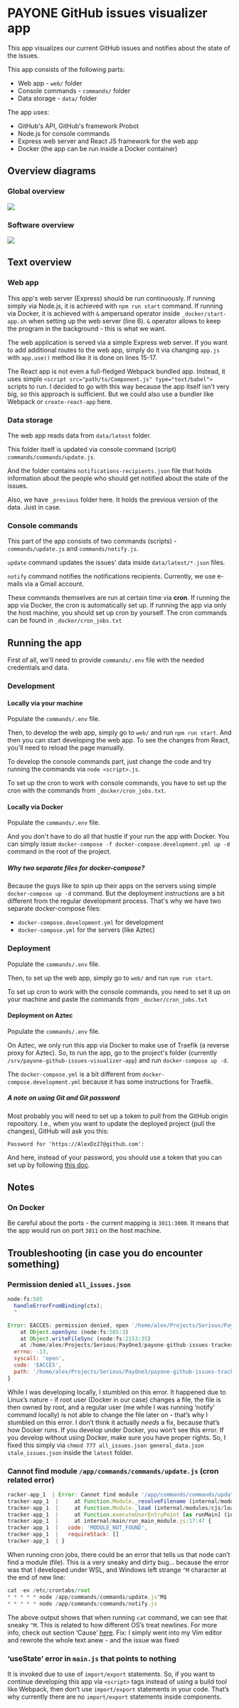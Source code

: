 # PAYONE GitHub issues visualizer app
This app visualizes our current GitHub issues
and notifies about the state of the issues.

This app consists of the following parts:
  - Web app - `web/` folder
  - Console commands - `commands/` folder
  - Data storage - `data/` folder

The app uses:
  - GitHub's API, GitHub's framework Probot
  - Node.js for console commands
  - Express web server and React JS framework for the web app
  - Docker (the app can be run inside a Docker container)

## Overview diagrams
### Global overview
![](_docs/global-overview.png)
### Software overview
![](_docs/software-overview.png)

## Text overview
### Web app
This app's web server (Express) should be run continuously. If running 
simply via Node.js, it is achieved with `npm run start` command.
If running via Docker, it is achieved with `&` ampersand operator inside
`_docker/start-app.sh` when setting up the web server (line 6). `&` operator allows to 
keep the program in the background - this is what we want.

The web application is served via a simple Express web server. If you want
to add additional routes to the web app, simply do it via changing `app.js`
with `app.use()` method like it is done on lines 15-17.

The React app is not even a full-fledged Webpack bundled app. Instead, it uses
simple `<script src="path/to/Component.js" type="text/babel">` scripts to run.
I decided to go with this way because the app itself isn't very big, so this approach
is sufficient. But we could also use a bundler like Webpack or `create-react-app` here.

### Data storage
The web app reads data from `data/latest` folder.

This folder itself is updated via console command (script) `commands/commands/update.js`.

And the folder contains `notifications-recipients.json` file that holds
information about the people who should get notified about the state of 
the issues.

Also, we have `_previous` folder here. It holds the previous version of the data.
Just in case.

### Console commands
This part of the app consists of two commands (scripts) - `commands/update.js` and `commands/notify.js`.

`update` command updates the issues' data inside `data/latest/*.json` files.

`notify` command notifies the notifications recipients. Currently, we use e-mails via a 
Gmail account.

These commands themselves are run at certain time via **cron**. If running the app via Docker,
the cron is automatically set up. If running the app via only the host machine, you should 
set up cron by yourself. The cron commands can be found in `_docker/cron_jobs.txt`

## Running the app
First of all, we'll need to provide `commands/.env` file with the needed credentials
and data.

### Development
#### Locally via your machine
Populate the `commands/.env` file.

Then, to develop the web app, simply go to `web/` and run `npm run start`.
And then you can start developing the web app. To see the changes from React,
you'll need to reload the page manually.

To develop the console commands part, just change the code and try running the commands
via `node <script>.js`.

To set up the cron to work with console commands, you have to set up the cron with the
commands from `_docker/cron_jobs.txt`.

#### Locally via Docker
Populate the `commands/.env` file.

And you don't have to do all that hustle if your run the app with Docker. You can simply
issue `docker-compose -f docker-compose.development.yml up -d` command in the root of the project.

##### Why two separate files for docker-compose?
Because the guys like to spin up their apps on the servers
using simple `docker-compose up -d` command. But the deployment instructions are a bit different from
the regular development process. That's why we have two separate docker-compose files:
  - `docker-compose.development.yml` for development
  - `docker-compose.yml` for the servers (like Aztec)

### Deployment
Populate the `commands/.env` file.

Then, to set up the web app, simply go to `web/` and run `npm run start`.

To set up cron to work with the console commands, you need to set it up on your machine
and paste the commands from `_docker/cron_jobs.txt`
 
#### Deployment on Aztec
Populate the `commands/.env` file.

On Aztec, we only run this app via Docker to make use of Traefik (a reverse proxy for Aztec).
So, to run the app, go to the project's folder (currently `/srv/payone-github-issues-visualizer-app`)
and run `docker-compose up -d`.

The `docker-compose.yml` is a bit different from `docker-compose.development.yml` because it has
some instructions for Traefik.

##### A note on using Git and Git password
Most probably you will need to set up a token to pull from the GitHub origin
repository. I.e., when you want to update the deployed project (pull the changes),
GitHub will ask you this:
```
Password for 'https://AlexDz27@github.com': 
```
And here, instead of your password, you should use a token that you can set up
by following [this doc](https://docs.github.com/en/authentication/keeping-your-account-and-data-secure/creating-a-personal-access-token).

## Notes
### On Docker
Be careful about the ports - the current mapping is
`3011:3000`. It means that the app would run on port `3011` on the
host machine.

## Troubleshooting (in case you do encounter something)
### Permission denied `all_issues.json`
```js
node:fs:585
  handleErrorFromBinding(ctx);
  ^

Error: EACCES: permission denied, open '/home/alex/Projects/Serious/PayOne3/payone-github-issues-tracker-app/commands/commands/../../data/latest/all_issues.json'
    at Object.openSync (node:fs:585:3)
    at Object.writeFileSync (node:fs:2153:35)
    at /home/alex/Projects/Serious/PayOne3/payone-github-issues-tracker-app/commands/commands/notify.js:83:6 {
  errno: -13,
  syscall: 'open',
  code: 'EACCES',
  path: '/home/alex/Projects/Serious/PayOne3/payone-github-issues-tracker-app/commands/commands/../../data/latest/all_issues.json'
}
```
While I was developing locally, I stumbled on this error. It happened due to Linux’s nature - if root user (Docker in our case) changes a file, the file is then owned by root, and a regular user
(me while I was running ‘notify’ command locally) is not able to change the file later on - that’s why I stumbled on this error.
I don’t think it actually *needs* a fix, because that’s how Docker runs. If you develop under Docker, you won’t see this error. If you develop without using Docker, make sure you have proper rights. So, I fixed this simply via `chmod 777 all_issues.json general_data.json stale_issues.json` inside the `latest` folder.

### Cannot find module `/app/commands/commands/update.js` (cron related error)

```js
racker-app_1  | Error: Cannot find module '/app/commands/commands/update.js
tracker-app_1  |     at Function.Module._resolveFilename (internal/modules/cjs/loader.js:815:15)
tracker-app_1  |     at Function.Module._load (internal/modules/cjs/loader.js:667:27)
tracker-app_1  |     at Function.executeUserEntryPoint [as runMain] (internal/modules/run_main.js:60:12)
tracker-app_1  |     at internal/main/run_main_module.js:17:47 {
tracker-app_1  |   code: 'MODULE_NOT_FOUND',
tracker-app_1  |   requireStack: []
tracker-app_1  | }
```

When running cron jobs, there could be an error that tells us that node can’t find a module (file). This is a very sneaky and dirty bug... because the error was that I developed under WSL, and Windows left
strange `^M` character at the end of new line:

```js
cat -ev /etc/crontabs/root
* * * * * node /app/commands/commands/update.js^M$
* * * * * node /app/commands/commands/notify.js
```

The above output shows that when running `cat` command, we can see that sneaky `^M`. This is related to how different OS’s treat newlines. For more info, check out section ‘Cause’  [here](https://support.microfocus.com/kb/doc.php?id=7014821).
Fix: I simply went into my Vim editor and rewrote the whole text anew - and the issue was fixed

### ‘useState’ error in `main.js` that points to nothing

It is invoked due to use of `import/export` statements. So, if you want to continue developing this app via `<script>` tags instead of using a build tool like Webpack, then don’t use `import/export` statements in your code.
That’s why currently there are no `import/export` statements inside components.